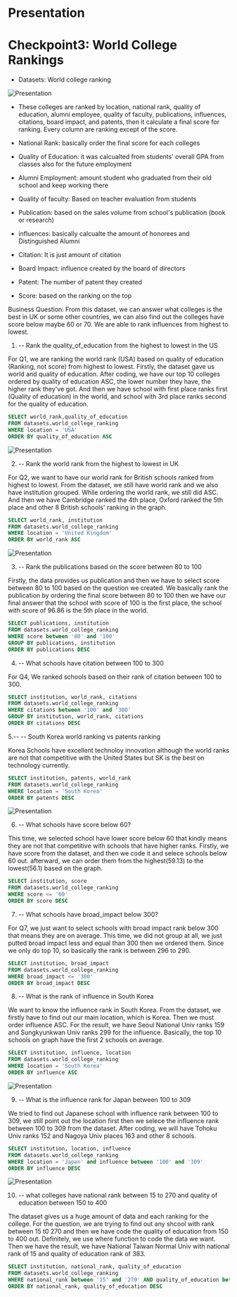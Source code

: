# Presentation

# Checkpoint3: World College Rankings

* Datasets: World college ranking

![Presentation](Visualization/Presentation-CWUR.jpg)

* These colleges are ranked by location, national rank, quality of education, alumni employee, quality of faculty, publications, influences, citations, board impact, and patents, then it calculate a final score for ranking. Every column are ranking except of the score.


* National Rank: basically order the final score for each colleges
* Quality of Education: it was calcualted from students' overall GPA from classes also for the future employment
* Alumni Employment: amount student who graduated from their old school and keep working there
* Quality of faculty: Based on teacher evaluation from students
* Publication: based on the sales volume from school's publication (book or research)
* influences: basically calcualte the amount of honorees and Distinguished Alumni
* Citation: It is just amount of citation
* Board Impact: influence created by the board of directors
* Patent: The number of patent they created 
* Score: based on the ranking on the top


Business Question: From this dataset, we can answer what colleges is the best in UK or some other countries, we can also find out the colleges have score below maybe 60 or 70. We are able to rank influences from highest to lowest. 

1. -- Rank the quality_of_education from the highest to lowest in the US

For Q1, we are ranking the world rank (USA) based on quality of education (Ranking, not score) from highest to lowest. Firstly, the dataset gave us world and quality of education. After coding, we have our top 10 colleges ordered by quality of education ASC, the lower number they have, the higher rank they've got. And then we have school with first place ranks first (Quality of education) in the world, and school with 3rd place ranks second for the quality of education. 

```SQL
SELECT world_rank,quality_of_education
FROM datasets.world_college_ranking
WHERE location = 'USA'
ORDER BY quality_of_education ASC
```

![Presentation](Visualization/Presentation-1.png)


2. -- Rank the world rank from the highest to lowest in UK

For Q2, we want to have our world rank for British schools ranked from highest to lowest. From the dataset, we still have world rank and we also have institution grouped. While ordering the world rank, we still did ASC. And then we have Cambridge ranked the 4th place, Oxford ranked the 5th place and other 8 British schools' ranking in the graph. 

```SQL
SELECT world_rank, institution
FROM datasets.world_college_ranking
WHERE location = 'United Kingdom'
ORDER BY world_rank ASC
```

![Presentation](Visualization/Presentation-2.png)


3. -- Rank the publications based on the score between 80 to 100

Firstly, the data provides us publication and then we have to select score between 80 to 100 based on the question we created. We basically rank the publication by ordering the final score between 80 to 100 then we have our final answer that the school with score of 100 is the first place, the school with score of 96.86 is the 5th place in the world. 

```SQL
SELECT publications, institution
FROM datasets.world_college_ranking
WHERE score between '80' and '100'
GROUP BY publications, institution
ORDER BY publications DESC
```



4. -- What schools have citation between 100 to 300

For Q4, We ranked schools based on their rank of citation between 100 to 300. 

```SQL
SELECT institution, world_rank, citations
FROM datasets.world_college_ranking
WHERE citations between '100' and '300'
GROUP BY institution, world_rank, citations
ORDER BY citations DESC
```



5.-- -- South Korea world ranking vs patents ranking

Korea Schools have excellent technoloy innovation although the world ranks are not that competitive with the United States but SK is the best on technology currently. 

```SQL
SELECT institution, patents, world_rank
FROM datasets.world_college_ranking
WHERE location = 'South Korea' 
ORDER BY patents DESC
```

![Presentation](Visualization/Presentation-5.png)


6. -- What schools have score below 60?

This time, we selected school have lower score below 60 that kindly means they are not that competitive with schools that have higher ranks. Firstly, we have score from the dataset, and then we code it and selece schools below 60 out. afterward, we can order them from the highest(59.13) to the lowest(56.1) based on the graph. 

```SQL
SELECT institution, score
FROM datasets.world_college_ranking
WHERE score <= '60'
ORDER BY score DESC
```


7. -- What schools have broad_impact below 300?

For Q7, we just want to select schools with broad impact rank below 300 that means they are on average. This time, we did not group at all, we just putted broad impact less and equal than 300 then we ordered them. Since we only do top 10, so basically the rank is between 296 to 290. 

```SQL
SELECT institution, broad_impact
FROM datasets.world_college_ranking
WHERE broad_impact <= '300'
ORDER BY broad_impact DESC
```


8. -- What is the rank of influence in South Korea

We want to know the influence rank in South Korea. From the dataset, we firstly have to find out our main location, which is Korea. Then we must order influence ASC. For the result, we have Seoul National Univ ranks 159 and Sungkyunkwan Univ ranks 299 for the influence. Basically, the top 10 schools on graph have the first 2 schools on average. 

```SQL
SELECT institution, influence, location
FROM datasets.world_college_ranking
WHERE location = 'South Korea'
ORDER BY influence ASC
```
![Presentation](Visualization/Presentation-8.png)

9. -- What is the influence rank for Japan between 100 to 309

We tried to find out Japanese school with influence rank between 100 to 309, we still point out the location first then we selece the influence rank between 100 to 309 from the dataset. After coding, we will have Tohoku Univ ranks 152 and Nagoya Univ places 163 and other 8 schools.

```SQL
SELECT institution, location, influence
FROM datasets.world_college_ranking
WHERE location = 'Japan' and influence between '100' and '309' 
ORDER BY influence DESC
```

![Presentation](Visualization/Presentation-9.png)


10. -- what colleges have national rank between 15 to 270 and quality of education between 150 to 400

The dataset gives us a huge amount of data and each ranking for the college. For the question, we are trying to find out any shcool with rank between 15 t0 270 and then we have code the quality of education from 150 to 400 out. Definitely, we use where function to code the data we want. Then we have the result, we have National Taiwan Normal Univ with national rank of 15 and quality of education rank of 383.

```SQL
SELECT institution, national_rank, quality_of_education
FROM datasets.world_college_ranking
WHERE national_rank between '15' and '270' AND quality_of_education between '150' and '400'
ORDER BY national_rank, quality_of_education DESC
```

